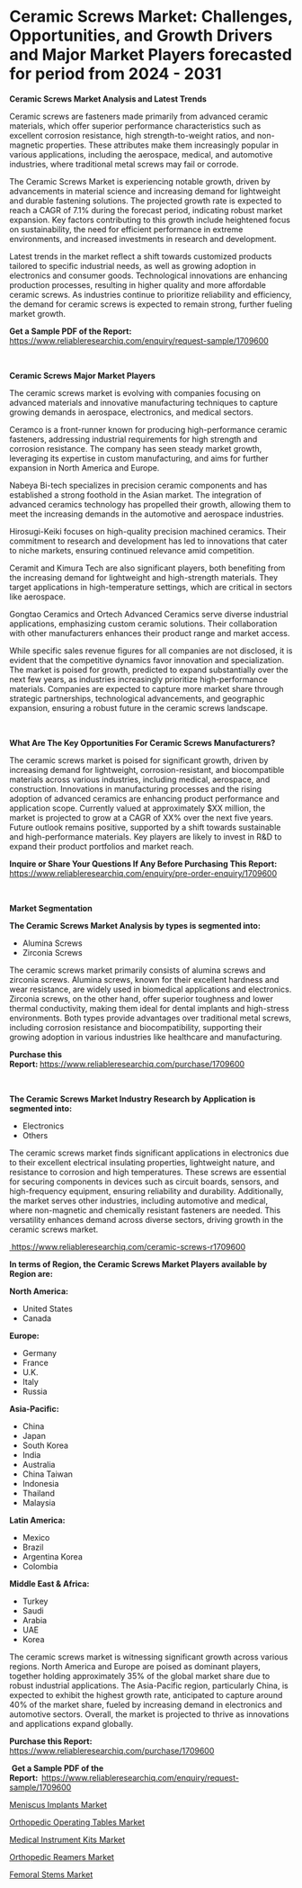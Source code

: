 <p><h1>Ceramic Screws Market: Challenges, Opportunities, and Growth Drivers and Major Market Players forecasted for period from 2024 - 2031</h1></p><p><strong>Ceramic Screws Market Analysis and Latest Trends</strong></p>
<p><p>Ceramic screws are fasteners made primarily from advanced ceramic materials, which offer superior performance characteristics such as excellent corrosion resistance, high strength-to-weight ratios, and non-magnetic properties. These attributes make them increasingly popular in various applications, including the aerospace, medical, and automotive industries, where traditional metal screws may fail or corrode.</p><p>The Ceramic Screws Market is experiencing notable growth, driven by advancements in material science and increasing demand for lightweight and durable fastening solutions. The projected growth rate is expected to reach a CAGR of 7.1% during the forecast period, indicating robust market expansion. Key factors contributing to this growth include heightened focus on sustainability, the need for efficient performance in extreme environments, and increased investments in research and development.</p><p>Latest trends in the market reflect a shift towards customized products tailored to specific industrial needs, as well as growing adoption in electronics and consumer goods. Technological innovations are enhancing production processes, resulting in higher quality and more affordable ceramic screws. As industries continue to prioritize reliability and efficiency, the demand for ceramic screws is expected to remain strong, further fueling market growth.</p></p>
<p><strong>Get a Sample PDF of the Report:&nbsp;</strong> <a href="https://www.reliableresearchiq.com/enquiry/request-sample/1709600?utm_campaign=1769&utm_medium=2&utm_source=Github&utm_content=ia&utm_term=21102024&utm_id=ceramic-screws">https://www.reliableresearchiq.com/enquiry/request-sample/1709600</a></p>
<p>&nbsp;</p>
<p><strong>Ceramic Screws Major Market Players</strong></p>
<p><p>The ceramic screws market is evolving with companies focusing on advanced materials and innovative manufacturing techniques to capture growing demands in aerospace, electronics, and medical sectors. </p><p>Ceramco is a front-runner known for producing high-performance ceramic fasteners, addressing industrial requirements for high strength and corrosion resistance. The company has seen steady market growth, leveraging its expertise in custom manufacturing, and aims for further expansion in North America and Europe.</p><p>Nabeya Bi-tech specializes in precision ceramic components and has established a strong foothold in the Asian market. The integration of advanced ceramics technology has propelled their growth, allowing them to meet the increasing demands in the automotive and aerospace industries.</p><p>Hirosugi-Keiki focuses on high-quality precision machined ceramics. Their commitment to research and development has led to innovations that cater to niche markets, ensuring continued relevance amid competition.</p><p>Ceramit and Kimura Tech are also significant players, both benefiting from the increasing demand for lightweight and high-strength materials. They target applications in high-temperature settings, which are critical in sectors like aerospace.</p><p>Gongtao Ceramics and Ortech Advanced Ceramics serve diverse industrial applications, emphasizing custom ceramic solutions. Their collaboration with other manufacturers enhances their product range and market access.</p><p>While specific sales revenue figures for all companies are not disclosed, it is evident that the competitive dynamics favor innovation and specialization. The market is poised for growth, predicted to expand substantially over the next few years, as industries increasingly prioritize high-performance materials. Companies are expected to capture more market share through strategic partnerships, technological advancements, and geographic expansion, ensuring a robust future in the ceramic screws landscape.</p></p>
<p>&nbsp;</p>
<p><strong>What Are The Key Opportunities For Ceramic Screws Manufacturers?</strong></p>
<p><p>The ceramic screws market is poised for significant growth, driven by increasing demand for lightweight, corrosion-resistant, and biocompatible materials across various industries, including medical, aerospace, and construction. Innovations in manufacturing processes and the rising adoption of advanced ceramics are enhancing product performance and application scope. Currently valued at approximately $XX million, the market is projected to grow at a CAGR of XX% over the next five years. Future outlook remains positive, supported by a shift towards sustainable and high-performance materials. Key players are likely to invest in R&D to expand their product portfolios and market reach.</p></p>
<p><strong>Inquire or Share Your Questions If Any Before Purchasing This Report:</strong> <a href="https://www.reliableresearchiq.com/enquiry/pre-order-enquiry/1709600?utm_campaign=1769&utm_medium=2&utm_source=Github&utm_content=ia&utm_term=21102024&utm_id=ceramic-screws">https://www.reliableresearchiq.com/enquiry/pre-order-enquiry/1709600</a></p>
<p>&nbsp;</p>
<p><strong>Market Segmentation</strong></p>
<p><strong>The Ceramic Screws Market Analysis by types is segmented into:</strong></p>
<p><ul><li>Alumina Screws</li><li>Zirconia Screws</li></ul></p>
<p><p>The ceramic screws market primarily consists of alumina screws and zirconia screws. Alumina screws, known for their excellent hardness and wear resistance, are widely used in biomedical applications and electronics. Zirconia screws, on the other hand, offer superior toughness and lower thermal conductivity, making them ideal for dental implants and high-stress environments. Both types provide advantages over traditional metal screws, including corrosion resistance and biocompatibility, supporting their growing adoption in various industries like healthcare and manufacturing.</p></p>
<p><strong>Purchase this Report:&nbsp;</strong><a href="https://www.reliableresearchiq.com/purchase/1709600?utm_campaign=1769&utm_medium=2&utm_source=Github&utm_content=ia&utm_term=21102024&utm_id=ceramic-screws">https://www.reliableresearchiq.com/purchase/1709600</a></p>
<p>&nbsp;</p>
<p><strong>The Ceramic Screws Market Industry Research by Application is segmented into:</strong></p>
<p><ul><li>Electronics</li><li>Others</li></ul></p>
<p><p>The ceramic screws market finds significant applications in electronics due to their excellent electrical insulating properties, lightweight nature, and resistance to corrosion and high temperatures. These screws are essential for securing components in devices such as circuit boards, sensors, and high-frequency equipment, ensuring reliability and durability. Additionally, the market serves other industries, including automotive and medical, where non-magnetic and chemically resistant fasteners are needed. This versatility enhances demand across diverse sectors, driving growth in the ceramic screws market.</p></p>
<p><a href="https://www.reliableresearchiq.com/ceramic-screws-r1709600?utm_campaign=1769&utm_medium=2&utm_source=Github&utm_content=ia&utm_term=21102024&utm_id=ceramic-screws">&nbsp;https://www.reliableresearchiq.com/ceramic-screws-r1709600</a></p>
<p><strong>In terms of Region, the Ceramic Screws Market Players available by Region are:</strong></p>
<p>
    <p> <strong> North America: </strong>
        <ul>
            <li>United States</li>
            <li>Canada</li>
        </ul>
        </p> 
    <p> <strong> Europe: </strong>
        <ul>
            <li>Germany</li>
            <li>France</li>
            <li>U.K.</li>
            <li>Italy</li>
            <li>Russia</li>
        </ul>
        </p> 
    <p> <strong> Asia-Pacific: </strong>
        <ul>
            <li>China</li>
            <li>Japan</li>
            <li>South Korea</li>
            <li>India</li>
            <li>Australia</li>
            <li>China Taiwan</li>
            <li>Indonesia</li>
            <li>Thailand</li>
            <li>Malaysia</li>
        </ul>
        </p> 
    <p> <strong> Latin America: </strong>
        <ul>
            <li>Mexico</li>
            <li>Brazil</li>
            <li>Argentina Korea</li>
            <li>Colombia</li>
        </ul>
        </p> 
    <p> <strong> Middle East & Africa: </strong>
        <ul>
            <li>Turkey</li>
            <li>Saudi</li>
            <li>Arabia</li>
            <li>UAE</li>
            <li>Korea</li>
        </ul>
    </p>
    </p>
<p><p>The ceramic screws market is witnessing significant growth across various regions. North America and Europe are poised as dominant players, together holding approximately 35% of the global market share due to robust industrial applications. The Asia-Pacific region, particularly China, is expected to exhibit the highest growth rate, anticipated to capture around 40% of the market share, fueled by increasing demand in electronics and automotive sectors. Overall, the market is projected to thrive as innovations and applications expand globally.</p></p>
<p><strong>Purchase this Report: </strong><a href="https://www.reliableresearchiq.com/purchase/1709600?utm_campaign=1769&utm_medium=2&utm_source=Github&utm_content=ia&utm_term=21102024&utm_id=ceramic-screws">https://www.reliableresearchiq.com/purchase/1709600</a></p>
<p>&nbsp;<strong>Get a Sample PDF of the Report:&nbsp;&nbsp;</strong><a href="https://www.reliableresearchiq.com/enquiry/request-sample/1709600?utm_campaign=1769&utm_medium=2&utm_source=Github&utm_content=ia&utm_term=21102024&utm_id=ceramic-screws">https://www.reliableresearchiq.com/enquiry/request-sample/1709600</a></p>
<p><strong></strong></p>
<p><p><a href="https://www.linkedin.com/pulse/insights-meniscus-implants-industry-market-financial-status-nhinc?utm_campaign=1769&utm_medium=2&utm_source=Github&utm_content=ia&utm_term=21102024&utm_id=ceramic-screws">Meniscus Implants Market</a></p><p><a href="https://www.linkedin.com/pulse/orthopedic-operating-tables-market-drivers-challenges-forecast-dowwc?utm_campaign=1769&utm_medium=2&utm_source=Github&utm_content=ia&utm_term=21102024&utm_id=ceramic-screws">Orthopedic Operating Tables Market</a></p><p><a href="https://www.linkedin.com/pulse/medical-instrument-kits-market-evolution-key-trends-regional-6r3bc?utm_campaign=1769&utm_medium=2&utm_source=Github&utm_content=ia&utm_term=21102024&utm_id=ceramic-screws">Medical Instrument Kits Market</a></p><p><a href="https://www.linkedin.com/pulse/booming-orthopedic-reamers-market-sector-analysis-growth-nhwoc?utm_campaign=1769&utm_medium=2&utm_source=Github&utm_content=ia&utm_term=21102024&utm_id=ceramic-screws">Orthopedic Reamers Market</a></p><p><a href="https://www.linkedin.com/pulse/trends-global-femoral-stems-market-forecast-analysis-2024-2031-vsv4c?utm_campaign=1769&utm_medium=2&utm_source=Github&utm_content=ia&utm_term=21102024&utm_id=ceramic-screws">Femoral Stems Market</a></p></p>